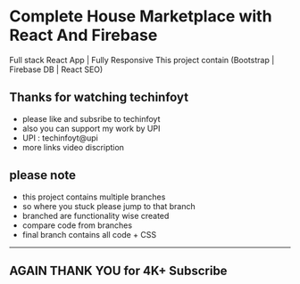 # Complete House Marketplace with React And Firebase
Full stack React App | Fully Responsive
This project contain (Bootstrap | Firebase DB | React SEO)

## Thanks for watching techinfoyt 

- please like and subsribe to techinfoyt
- also you can support my work by UPI 
- UPI : techinfoyt@upi
- more links video discription

## please note
- this project contains multiple branches
- so where you stuck please jump to that branch
- branched are functionality wise created
- compare code from branches 
- final branch contains all code + CSS 

---------------------------------------
AGAIN THANK YOU for 4K+ Subscribe
----------------------------------------
